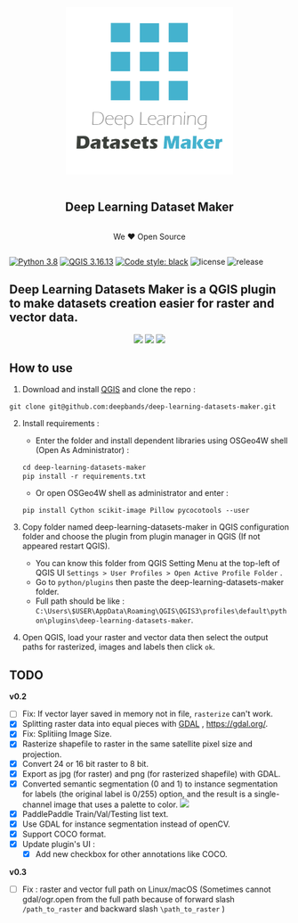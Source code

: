 ﻿<div align="center">
  <article style="display: flex; flex-direction: column; align-items: center; justify-content: center;">
      <p align="center"><img width="300" src="./docs/img/logo.png" /></p>
      <h1 style="width: 100%; text-align: center;">Deep Learning Dataset Maker</h1>
      <p align="center">We ❤️ Open Source</p>
  </article>
</div>

[![Python 3.8](https://img.shields.io/badge/python-3.8-blue.svg)](https://www.python.org/downloads/release/python-380/) [![QGIS 3.16.13](https://img.shields.io/badge/qgis-3.16.13-green.svg)](https://www.qgis.org/) [![Code style: black](https://img.shields.io/badge/code%20style-black-000000.svg)](https://github.com/psf/black) ![license](https://img.shields.io/github/license/deepbands/buildseg) ![release](https://img.shields.io/badge/release-v0.2-red.svg)

## Deep Learning Datasets Maker is a QGIS plugin to make datasets creation easier for raster and vector data.

<p align="center">
  <img src="https://user-images.githubusercontent.com/13020265/147381344-5f36a3c9-dc9d-42a7-84e6-1f3cfc1b40d0.png">
  <img src="https://user-images.githubusercontent.com/13020265/147382279-58546f57-7476-4d69-af9d-0ac71b409a7a.png">
  <img src="https://user-images.githubusercontent.com/13020265/147381366-b0ad1f15-c36a-4b9f-99b9-e456b20357fe.png">
</p>

## How to use

1. Download and install [QGIS](https://www.qgis.org/en/site/) and clone the repo :
``` git
git clone git@github.com:deepbands/deep-learning-datasets-maker.git
```
2. Install requirements :
   - Enter the folder and install dependent libraries using OSGeo4W shell (Open As Administrator) :
   ``` shell
   cd deep-learning-datasets-maker
   pip install -r requirements.txt
   ```
   - Or open OSGeo4W shell as administrator and enter :
    ``` shell
    pip install Cython scikit-image Pillow pycocotools --user
    ```

3. Copy folder named deep-learning-datasets-maker in QGIS configuration folder and choose the plugin from plugin manager in QGIS (If not appeared restart QGIS).
   - You can know this folder from QGIS Setting Menu at the top-left of QGIS UI `Settings > User Profiles > Open Active Profile Folder` .
   - Go to `python/plugins` then paste the deep-learning-datasets-maker folder.
   - Full path should be like : `C:\Users\$USER\AppData\Roaming\QGIS\QGIS3\profiles\default\python\plugins\deep-learning-datasets-maker`.

4. Open QGIS, load your raster and vector data then select the output paths for rasterized, images and labels then click `ok`.

## TODO
**v0.2**
- [ ] Fix: If vector layer saved in memory not in file, `rasterize` can't work.
- [x] Splitting raster data into equal pieces with [GDAL](https://github.com/OSGeo/gdal) , https://gdal.org/.
- [X] Fix: Splitiing Image Size.
- [x] Rasterize shapefile to raster in the same satellite pixel size and projection.
- [x] Convert 24 or 16 bit raster to 8 bit.
- [x] Export as jpg (for raster) and png (for rasterized shapefile) with GDAL.
- [X] Converted semantic segmentation (0 and 1) to instance segmentation for labels (the original label is 0/255) option, and the result is a single-channel image that uses a palette to color. ![](https://s3.bmp.ovh/imgs/2021/09/008c5b768b7e477a.png)
- [X] PaddlePaddle Train/Val/Testing list text.
- [X] Use GDAL for instance segmentation instead of openCV.
- [X] Support COCO format.
- [X] Update plugin's UI : 
  - [X] Add new checkbox for other annotations like COCO.

**v0.3**
- [ ] Fix : raster and vector full path on Linux/macOS (Sometimes cannot gdal/ogr.open from the full path because of forward slash ``/path_to_raster`` and backward slash ``\path_to_raster`` )
